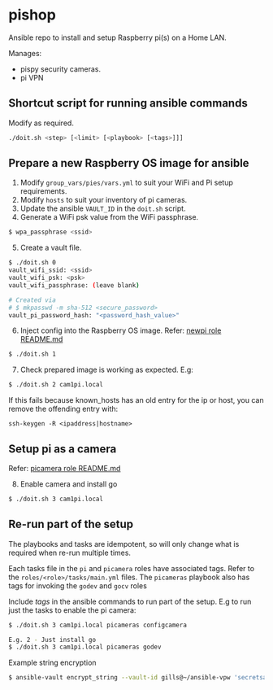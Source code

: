 # pishop
Ansible repo to install and setup Raspberry pi(s) on a Home LAN.

Manages:
* pispy security cameras.
* pi VPN 

## Shortcut script for running ansible commands

Modify as required.

```bash
./doit.sh <step> [<limit> [<playbook> [<tags>]]]
```

## Prepare a new Raspberry OS image for ansible

1) Modify `group_vars/pies/vars.yml` to suit your WiFi and Pi setup requirements.
2) Modify `hosts` to suit your inventory of pi cameras.
3) Update the ansible `VAULT_ID` in the `doit.sh` script.
4) Generate a WiFi psk value from the WiFi passphrase.
```bash
$ wpa_passphrase <ssid>
```
5) Create a vault file.
```bash
$ ./doit.sh 0
vault_wifi_ssid: <ssid>
vault_wifi_psk: <psk>
vault_wifi_passphrase: (leave blank)

# Created via
# $ mkpasswd -m sha-512 <secure_password>
vault_pi_password_hash: "<password_hash_value>"
``` 
6) Inject config into the Raspberry OS image. Refer: [newpi role README.md](roles/newpi/README.md)
```bash
$ ./doit.sh 1
```
7) Check prepared image is working as expected. E.g:
```bash
$ ./doit.sh 2 cam1pi.local
```
If this fails because known_hosts has an old entry for the ip or host, you can remove the offending entry with:
```
ssh-keygen -R <ipaddress|hostname>
```

## Setup pi as a camera

Refer: [picamera role README.md](roles/picamera/README.md)

8) Enable camera and install go
```bash
$ ./doit.sh 3 cam1pi.local
```

## Re-run part of the setup

The playbooks and tasks are idempotent, so will only change what is required when re-run multiple times.

Each tasks file in the `pi` and `picamera` roles have associated tags. Refer to the `roles/<role>/tasks/main.yml` files. The `picameras` playbook also has tags for invoking the `godev` and `gocv` roles

Include *tags* in the ansible commands to run part of the setup. E.g to run just the tasks to enable the pi camera:
```bash
$ ./doit.sh 3 cam1pi.local picameras configcamera

E.g. 2 - Just install go
$ ./doit.sh 3 cam1pi.local picameras godev
```

Example string encryption
```bash
$ ansible-vault encrypt_string --vault-id gills@~/ansible-vpw 'secretsauce' --name 'ansible_become_password'
```